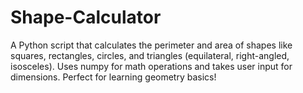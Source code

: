 # Shape-Calculator
A Python script that calculates the perimeter and area of shapes like squares, rectangles, circles, and triangles (equilateral, right-angled, isosceles). Uses numpy for math operations and takes user input for dimensions. Perfect for learning geometry basics!
